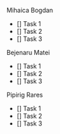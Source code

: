 Mihaica Bogdan

- [] Task 1
- [] Task 2
- [] Task 3

Bejenaru Matei

- [] Task 1
- [] Task 2
- [] Task 3

Pipirig Rares

- [] Task 1
- [] Task 2
- [] Task 3
